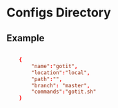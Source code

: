 # Configs Directory


## Example

```conf

    {
        "name":"gotit",
        "location":"local",
        "path":"",
        "branch": "master",
        "commands":"gotit.sh"
    }
```
